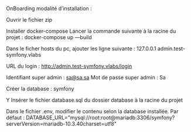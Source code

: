OnBoarding modalité d’installation :

Ouvrir le fichier zip

Installer docker-compose
Lancer la commande suivante à la racine du projet : docker-compose up —build

Dans le ficher hosts du pc, ajouter les ligne suivante :
127.0.0.1 admin.test-symfony.vlabs

URL du login :
http://admin.test-symfony.vlabs/login

Identifiant super admin :
sa@sa.sa
Mot de passe super admin :
Sa

Créer la database :
symfony

Y Insérer le fichier database.sql du dossier database à la racine du projet

Dans le fichier .env, modifier le contenu selon la database installée.
Par défaut :
DATABASE_URL="mysql://root:root@mariadb:3306/symfony?serverVersion=mariadb-10.3.40charset=utf8"
